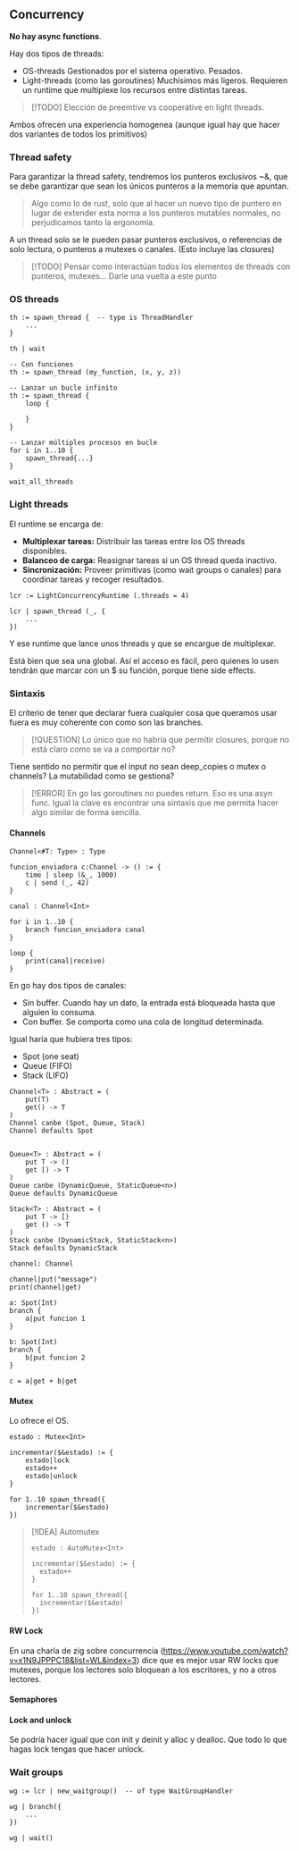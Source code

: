 ## Concurrency

**No hay async functions**.

Hay dos tipos de threads:

- OS-threads
	Gestionados por el sistema operativo.
	Pesados.
- Light-threads
	(como las goroutines)
	Muchísimos más ligeros.
	Requieren un runtime que multiplexe los recursos entre distintas tareas.

> [!TODO]
> Elección de preemtive vs cooperative en light threads.

Ambos ofrecen una experiencia homogenea (aunque igual hay que hacer dos variantes de todos los primitivos)


### Thread safety

Para garantizar la thread safety, tendremos los punteros exclusivos ~&, que se debe garantizar que sean los únicos punteros a la memoria que apuntan.

> Algo como lo de rust, solo que al hacer un nuevo tipo de puntero en lugar de extender esta norma a los punteros mutables normales, no perjudicamos tanto la ergonomía.

A un thread solo se le pueden pasar punteros exclusivos, o referencias de solo lectura, o punteros a mutexes o canales.
(Esto incluye las closures)

> [!TODO]
> Pensar como interactúan todos los elementos de threads con punteros, mutexes...
> Darle una vuelta a este punto


### OS threads

```
th := spawn_thread {  -- type is ThreadHandler
	...
}

th | wait

-- Con funciones
th := spawn_thread (my_function, (x, y, z))

-- Lanzar un bucle infinito
th := spawn_thread {
	loop {

	}
}

-- Lanzar múltiples procesos en bucle
for i in 1..10 {
	spawn_thread{...}
}

wait_all_threads
```


### Light threads

El runtime se encarga de:
- **Multiplexar tareas:** Distribuir las tareas entre los OS threads disponibles.
- **Balanceo de carga:** Reasignar tareas si un OS thread queda inactivo.
- **Sincronización:** Proveer primitivas (como wait groups o canales) para coordinar tareas y recoger resultados.

```
lcr := LightConcurrencyRuntime (.threads = 4)

lcr | spawn_thread (_, {
	...
})
```
 Y ese runtime que lance unos threads y que se encargue de multiplexar.
 
 Está bien que sea una global. Así el acceso es fácil, pero quienes lo usen tendrán que marcar con un $ su función, porque tiene side effects.

### Sintaxis

El criterio de tener que declarar fuera cualquier cosa que queramos usar fuera es muy coherente con como son las branches.

>[!QUESTION]
>Lo único que no habría que permitir closures, porque no está claro como se va a comportar no?

Tiene sentido no permitir que el input no sean deep_copies o mutex o channels? La mutabilidad como se gestiona?

>[!ERROR]
>En go las goroutines no puedes return. Eso es una asyn func.
>Igual la clave es encontrar una sintaxis que me permita hacer algo similar de forma sencilla.


#### Channels

```
Channel<#T: Type> : Type
```

```
funcion_enviadora c:Channel -> () := {
	time | sleep (&_, 1000)
	c | send (_, 42)
}

canal : Channel<Int>

for i in 1..10 {
	branch funcion_enviadora canal
}

loop {
	print(canal|receive)
}
```

En go hay dos tipos de canales:
- Sin buffer. Cuando hay un dato, la entrada está bloqueada hasta que alguien lo consuma.
- Con buffer. Se comporta como una cola de longitud determinada.

Igual haría que hubiera tres tipos:
- Spot (one seat)
- Queue (FIFO)
- Stack (LIFO)

```
Channel<T> : Abstract = (
    put(T)
    get() -> T
)
Channel canbe (Spot, Queue, Stack)
Channel defaults Spot


Queue<T> : Abstract = (
	put T -> ()
	get [) -> T
)
Queue canbe (DynamicQueue, StaticQueue<n>)
Queue defaults DynamicQueue

Stack<T> : Abstract = (
	put T -> [)
	get () -> T
)
Stack canbe (DynamicStack, StaticStack<n>)
Stack defaults DynamicStack

```

```
channel: Channel

channel|put("message")
print(channel|get)
```

```
a: Spot(Int)
branch {
	a|put funcion 1
}

b: Spot(Int)
branch {
	b|put funcion 2
}

c = a|get + b|get
```

#### Mutex

Lo ofrece el OS.

```
estado : Mutex<Int>

incrementar($&estado) := {
	estado|lock
	estado++
	estado|unlock
}

for 1..10 spawn_thread({
	incrementar($&estado)
})
```

> [!IDEA] Automutex
> ```
> estado : AutoMutex<Int>
> 
> incrementar($&estado) := {
> 	estado++
> }
> 
> for 1..10 spawn_thread({
> 	incrementar($&estado)
> })
> ```

#### RW Lock

En una charla de zig sobre concurrencia (https://www.youtube.com/watch?v=x1N9JPPPC18&list=WL&index=3) dice que es mejor usar RW locks que mutexes, porque los lectores solo bloquean a los escritores, y no a otros lectores.


#### Semaphores


#### Lock and unlock

Se podría hacer igual que con init y deinit y alloc y dealloc. Que todo lo que hagas lock tengas que hacer unlock.


### Wait groups

```
wg := lcr | new_waitgroup()  -- of type WaitGroupHandler

wg | branch({
	...
})

wg | wait()
```

